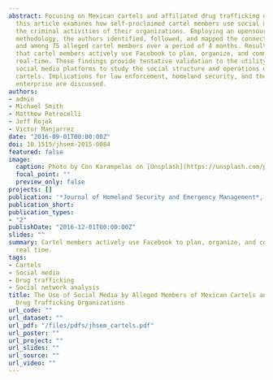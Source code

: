 ```yaml
---
abstract: Focusing on Mexican cartels and affiliated drug trafficking organizations,
  this article examines how self-proclaimed cartel members use social media to further
  the criminal activities of their organizations. Employing an opensource, intelligence-driven
  methodology, the authors identified, followed, and mapped the connections between
  and among 75 alleged cartel members over a period of 4 months. Results indicated
  that cartel members actively use Facebook to plan, organize, and communicate in
  real-time. These findings provide tentative validation to the utility of using open-source
  social media platforms to study the social structure and operations of Mexican drug
  cartels. Implications for law enforcement, homeland security, and the intelligence
  enterprise are discussed.
authors:
- admin
- Michael Smith
- Matthew Petrocelli
- Jeff Rojek
- Victor Manjarrez
date: "2016-09-01T00:00:00Z"
doi: 10.1515/jhsem-2015-0084
featured: false
image:
  caption: Photo by Con Karampelas on [Unsplash](https://unsplash.com/photos/HUBofEFQ6CA)
  focal_point: ""
  preview_only: false
projects: []
publication: '*Journal of Homeland Security and Emergency Management*, 13(3), 395-418'
publication_short: 
publication_types:
- "2"
publishDate: "2016-12-01T00:00:00Z"
slides: ""
summary: Cartel members actively use Facebook to plan, organize, and communicate in
  real time.
tags:
- Cartels
- Social media
- Drug trafficking
- Social network analysis
title: The Use of Social Media by Alleged Members of Mexican Cartels and Affiliated
  Drug Trafficking Organizations
url_code: ""
url_dataset: ""
url_pdf: "/files/pdfs/jhsem_cartels.pdf"
url_poster: ""
url_project: ""
url_slides: ""
url_source: ""
url_video: ""
---
```


